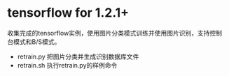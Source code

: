 # tensorflow for 1.2.1+
收集完成的tensorflow实例，使用图片分类模式训练并使用图片识别，支持控制台模式和B/S模式。
  * retrain.py 把图片分类并生成识别数据库文件
  * retrain.sh 执行retrain.py的样例命令
